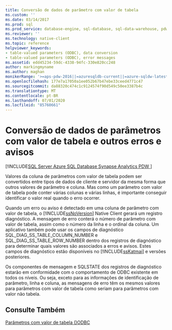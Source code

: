 ```yaml
---
title: Conversão de dados de parâmetro com valor de tabela
ms.custom: ''
ms.date: 03/14/2017
ms.prod: sql
ms.prod_service: database-engine, sql-database, sql-data-warehouse, pdw
ms.reviewer: ''
ms.technology: native-client
ms.topic: reference
helpviewer_keywords:
- table-valued parameters (ODBC), data conversion
- table-valued parameters (ODBC), error messages
ms.assetid: edd45234-59dc-4338-94fc-330e820cc248
author: markingmyname
ms.author: maghan
monikerRange: '>=aps-pdw-2016||=azuresqldb-current||=azure-sqldw-latest||>=sql-server-2016||=sqlallproducts-allversions||>=sql-server-linux-2017||=azuresqldb-mi-current'
ms.openlocfilehash: 177e7a17050a1ee052b67b47ebe33ceed4771c47
ms.sourcegitcommit: da88320c474c1c9124574f90d549c50ee3387b4c
ms.translationtype: MT
ms.contentlocale: pt-BR
ms.lasthandoff: 07/01/2020
ms.locfileid: "85760661"
---
```

# <a name="table-valued-parameter-data-conversion-and-other-errors-and-warnings"></a>Conversão de dados de parâmetros com valor de tabela e outros erros e avisos
[!INCLUDE[SQL Server Azure SQL Database Synapse Analytics PDW ](../../includes/applies-to-version/sql-asdb-asdbmi-asdw-pdw.md)]

  Valores da coluna de parâmetros com valor de tabela podem ser convertidos entre tipos de dados de cliente e servidor da mesma forma que outros valores de parâmetro e coluna. Mas como um parâmetro com valor de tabela pode conter várias colunas e várias linhas, é importante conseguir identificar o valor real quando o erro ocorrer.  
  
 Quando um erro ou aviso é detectado em uma coluna de parâmetro com valor de tabela, o [!INCLUDE[ssNoVersion](../../includes/ssnoversion-md.md)] Native Client gerará um registro diagnóstico. A mensagem de erro conterá o número de parâmetro com valor de tabela, assim como o número da linha e o ordinal da coluna. Um aplicativo também pode usar os campos de diagnóstico SQL_DIAG_SS_TABLE_COLUMN_NUMBER e SQL_DIAG_SS_TABLE_ROW_NUMBER dentro dos registros de diagnóstico para determinar quais valores são associados a erros e avisos. Estes campos de diagnóstico estão disponíveis no [!INCLUDE[ssKatmai](../../includes/sskatmai-md.md)] e versões posteriores.  
  
 Os componentes de mensagem e SQLSTATE dos registros de diagnóstico estarão em conformidade com o comportamento de ODBC existente em todos os níveis. Ou seja, exceto para as informações de identificação de parâmetro, linha e coluna, as mensagens de erro têm os mesmos valores para parâmetros com valor de tabela como seriam para parâmetros com valor não tabela.  
  
## <a name="see-also"></a>Consulte Também  
 [Parâmetros com valor de tabela &#40;&#41;ODBC](../../relational-databases/native-client-odbc-table-valued-parameters/table-valued-parameters-odbc.md)  
  
  
